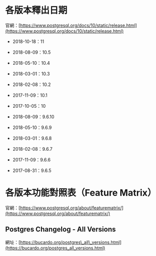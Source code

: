 # 各版本釋出日期

官網：[https://www.postgresql.org/docs/10/static/release.html](https://www.postgresql.org/docs/10/static/release.html)

* 2018-10-18：11

* 2018-08-09：10.5
* 2018-05-10：10.4
* 2018-03-01：10.3
* 2018-02-08：10.2
* 2017-11-09：10.1
* 2017-10-05：10

* 2018-08-09：9.6.10
* 2018-05-10：9.6.9
* 2018-03-01：9.6.8
* 2018-02-08：9.6.7
* 2017-11-09：9.6.6
* 2017-08-31：9.6.5

# 各版本功能對照表（Feature Matrix）

官網：[https://www.postgresql.org/about/featurematrix/](https://www.postgresql.org/about/featurematrix/)

## Postgres Changelog - All Versions

網址：[https://bucardo.org/postgres\_all\_versions.html](https://bucardo.org/postgres_all_versions.html)

